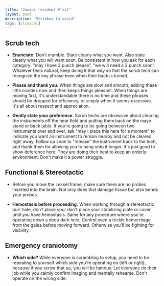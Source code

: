 ```yaml
---
title: "Junior resident #fail"
layout: post
description: "Mistakes to avoid"
tags: [clinical]
---
```



## Scrub tech

- **Enunciate.** Don't mumble.  State clearly what you want.  Also state
  clearly what you will want soon.  Be consistent in how you ask for each
  category: "may I have 3 punch please", "we will need a 3 punch soon".
  Whatever feels natural, keep doing it that way so that the scrub tech can
  recognize the key phrase even when their back is turned.

- **Please and thank you.** When things are slow and smooth, adding these
  little niceties now and then keeps things pleasant.  When things are moving
  fast, it's understandable there is no time and these phrases should be
  dropped for efficiency, or simply when it seems excessive.  It's all about
  respect and appreciation.

- **Gently state your preference.** Scrub techs are obsessive about clearing
  the instruments off the near field and putting them back on the mayo stand
  or back table.  If you're going to be going between two instruments over and
  over, ask "may I place this here for a moment" to indicate you want an
  instrument to remain nearby and not be cleared right away.  Follow up soon
  to "release" the instrument back to the tech, and thank them for allowing
  you to hang onto it longer.  It's just good to show deference here.  They
  are doing their best to keep an orderly environment.  Don't make it a power
  struggle.


## Functional & Stereotactic

- Before you move the Leksel frame, make sure there are no probes inserted
  into the brain. Not only does that damage tissue but also bends your probes.

- **Hemostasis before proceeding.** When working through a stereotactic burr
  hole, don't place your don't place your stabilizing plate or cover until you
  have hemostasis. Same for any procedure where you're operating down a deep
  dark hole. Control even a trickle hemorrhage from the galea before moving
  forward. Otherwise you'll be fighting for visibility.



## Emergency craniotomy

- **Which side?** While everyone is scrambling to setup, you need to be
  repeating to yourself which side you're operating on (left or right),
  because if you screw that up, you will be famous.  Let everyone do their job
  while you calmly confirm imaging and mentally rehearse.  Don't operate on
  the wrong side.
